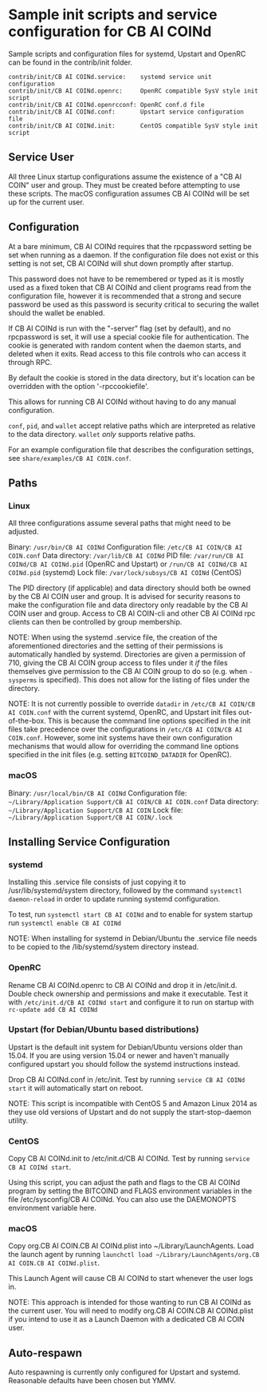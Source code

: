 Sample init scripts and service configuration for CB AI COINd
==========================================================

Sample scripts and configuration files for systemd, Upstart and OpenRC
can be found in the contrib/init folder.

    contrib/init/CB AI COINd.service:    systemd service unit configuration
    contrib/init/CB AI COINd.openrc:     OpenRC compatible SysV style init script
    contrib/init/CB AI COINd.openrcconf: OpenRC conf.d file
    contrib/init/CB AI COINd.conf:       Upstart service configuration file
    contrib/init/CB AI COINd.init:       CentOS compatible SysV style init script

Service User
---------------------------------

All three Linux startup configurations assume the existence of a "CB AI COIN" user
and group.  They must be created before attempting to use these scripts.
The macOS configuration assumes CB AI COINd will be set up for the current user.

Configuration
---------------------------------

At a bare minimum, CB AI COINd requires that the rpcpassword setting be set
when running as a daemon.  If the configuration file does not exist or this
setting is not set, CB AI COINd will shut down promptly after startup.

This password does not have to be remembered or typed as it is mostly used
as a fixed token that CB AI COINd and client programs read from the configuration
file, however it is recommended that a strong and secure password be used
as this password is security critical to securing the wallet should the
wallet be enabled.

If CB AI COINd is run with the "-server" flag (set by default), and no rpcpassword is set,
it will use a special cookie file for authentication. The cookie is generated with random
content when the daemon starts, and deleted when it exits. Read access to this file
controls who can access it through RPC.

By default the cookie is stored in the data directory, but it's location can be overridden
with the option '-rpccookiefile'.

This allows for running CB AI COINd without having to do any manual configuration.

`conf`, `pid`, and `wallet` accept relative paths which are interpreted as
relative to the data directory. `wallet` *only* supports relative paths.

For an example configuration file that describes the configuration settings,
see `share/examples/CB AI COIN.conf`.

Paths
---------------------------------

### Linux

All three configurations assume several paths that might need to be adjusted.

Binary:              `/usr/bin/CB AI COINd`
Configuration file:  `/etc/CB AI COIN/CB AI COIN.conf`
Data directory:      `/var/lib/CB AI COINd`
PID file:            `/var/run/CB AI COINd/CB AI COINd.pid` (OpenRC and Upstart) or `/run/CB AI COINd/CB AI COINd.pid` (systemd)
Lock file:           `/var/lock/subsys/CB AI COINd` (CentOS)

The PID directory (if applicable) and data directory should both be owned by the
CB AI COIN user and group. It is advised for security reasons to make the
configuration file and data directory only readable by the CB AI COIN user and
group. Access to CB AI COIN-cli and other CB AI COINd rpc clients can then be
controlled by group membership.

NOTE: When using the systemd .service file, the creation of the aforementioned
directories and the setting of their permissions is automatically handled by
systemd. Directories are given a permission of 710, giving the CB AI COIN group
access to files under it _if_ the files themselves give permission to the
CB AI COIN group to do so (e.g. when `-sysperms` is specified). This does not allow
for the listing of files under the directory.

NOTE: It is not currently possible to override `datadir` in
`/etc/CB AI COIN/CB AI COIN.conf` with the current systemd, OpenRC, and Upstart init
files out-of-the-box. This is because the command line options specified in the
init files take precedence over the configurations in
`/etc/CB AI COIN/CB AI COIN.conf`. However, some init systems have their own
configuration mechanisms that would allow for overriding the command line
options specified in the init files (e.g. setting `BITCOIND_DATADIR` for
OpenRC).

### macOS

Binary:              `/usr/local/bin/CB AI COINd`
Configuration file:  `~/Library/Application Support/CB AI COIN/CB AI COIN.conf`
Data directory:      `~/Library/Application Support/CB AI COIN`
Lock file:           `~/Library/Application Support/CB AI COIN/.lock`

Installing Service Configuration
-----------------------------------

### systemd

Installing this .service file consists of just copying it to
/usr/lib/systemd/system directory, followed by the command
`systemctl daemon-reload` in order to update running systemd configuration.

To test, run `systemctl start CB AI COINd` and to enable for system startup run
`systemctl enable CB AI COINd`

NOTE: When installing for systemd in Debian/Ubuntu the .service file needs to be copied to the /lib/systemd/system directory instead.

### OpenRC

Rename CB AI COINd.openrc to CB AI COINd and drop it in /etc/init.d.  Double
check ownership and permissions and make it executable.  Test it with
`/etc/init.d/CB AI COINd start` and configure it to run on startup with
`rc-update add CB AI COINd`

### Upstart (for Debian/Ubuntu based distributions)

Upstart is the default init system for Debian/Ubuntu versions older than 15.04. If you are using version 15.04 or newer and haven't manually configured upstart you should follow the systemd instructions instead.

Drop CB AI COINd.conf in /etc/init.  Test by running `service CB AI COINd start`
it will automatically start on reboot.

NOTE: This script is incompatible with CentOS 5 and Amazon Linux 2014 as they
use old versions of Upstart and do not supply the start-stop-daemon utility.

### CentOS

Copy CB AI COINd.init to /etc/init.d/CB AI COINd. Test by running `service CB AI COINd start`.

Using this script, you can adjust the path and flags to the CB AI COINd program by
setting the BITCOIND and FLAGS environment variables in the file
/etc/sysconfig/CB AI COINd. You can also use the DAEMONOPTS environment variable here.

### macOS

Copy org.CB AI COIN.CB AI COINd.plist into ~/Library/LaunchAgents. Load the launch agent by
running `launchctl load ~/Library/LaunchAgents/org.CB AI COIN.CB AI COINd.plist`.

This Launch Agent will cause CB AI COINd to start whenever the user logs in.

NOTE: This approach is intended for those wanting to run CB AI COINd as the current user.
You will need to modify org.CB AI COIN.CB AI COINd.plist if you intend to use it as a
Launch Daemon with a dedicated CB AI COIN user.

Auto-respawn
-----------------------------------

Auto respawning is currently only configured for Upstart and systemd.
Reasonable defaults have been chosen but YMMV.
